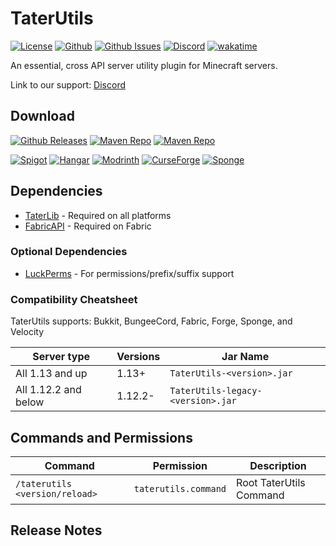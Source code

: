 # TaterUtils

[![License](https://img.shields.io/github/license/p0t4t0sandwich/TaterLib?color=blue)](https://img.shields.io/github/downloads/p0t4t0sandwich/TaterUtils/LICENSE)
[![Github](https://img.shields.io/github/stars/p0t4t0sandwich/TaterUtils)](https://github.com/p0t4t0sandwich/TaterUtils)
[![Github Issues](https://img.shields.io/github/issues/p0t4t0sandwich/TaterUtils?label=Issues)](https://github.com/p0t4t0sandwich/TaterUtils/issues)
[![Discord](https://img.shields.io/discord/1067482396246683708?color=7289da&logo=discord&logoColor=white)](https://discord.neuralnexus.dev)
[![wakatime](https://wakatime.com/badge/user/fc67ce74-ca69-40a4-912f-61b26dbe3068/project/ba087a5d-fd50-4b54-9723-3effbfda7567.svg)](https://wakatime.com/badge/user/fc67ce74-ca69-40a4-912f-61b26dbe3068/project/ba087a5d-fd50-4b54-9723-3effbfda7567)

An essential, cross API server utility plugin for Minecraft servers.

Link to our support: [Discord](https://discord.neuralnexus.dev)

## Download

[![Github Releases](https://img.shields.io/github/downloads/p0t4t0sandwich/TaterUtils/total?label=Github&logo=github&color=181717)](https://github.com/p0t4t0sandwich/TaterUtils/releases)
[![Maven Repo](https://img.shields.io/maven-metadata/v?label=Release&metadataUrl=https%3A%2F%2Fmaven.neuralnexus.dev%2Freleases%2Fdev%2Fneuralnexus%2FTaterUtils%2Fmaven-metadata.xml)](https://maven.neuralnexus.dev/#/releases/dev/neuralnexus/TaterUtils)
[![Maven Repo](https://img.shields.io/maven-metadata/v?label=Snapshot&metadataUrl=https%3A%2F%2Fmaven.neuralnexus.dev%2Fsnapshots%2Fdev%2Fneuralnexus%2FTaterUtils%2Fmaven-metadata.xml)](https://maven.neuralnexus.dev/#/snapshots/dev/neuralnexus/TaterUtils)

[![Spigot](https://img.shields.io/spiget/downloads/xxxxxx?label=Spigot&logo=spigotmc&color=ED8106)](https://www.spigotmc.org/resources/taterutils.xxxxxx/)
[![Hangar](https://img.shields.io/badge/Hangar-download-blue)](https://hangar.papermc.io/p0t4t0sandwich/TaterUtils)
[![Modrinth](https://img.shields.io/modrinth/dt/taterutils?label=Modrinth&logo=modrinth&color=00AF5C)](https://modrinth.com/mod/taterutils)
[![CurseForge](https://img.shields.io/curseforge/dt/xxxxxx?label=CurseForge&logo=curseforge&color=F16436)](https://www.curseforge.com/minecraft/mc-mods/taterutils)
[![Sponge](https://img.shields.io/ore/dt/taterutils?label=Sponge&logo=https%3A%2F%2Fspongepowered.org%2Ffavicon.ico&color=F7CF0D)](https://ore.spongepowered.org/p0t4t0sandwich/TaterUtils)

## Dependencies

- [TaterLib](https://github.com/p0t4t0sandwich/TaterLib) - Required on all platforms
- [FabricAPI](https://modrinth.com/mod/fabric-api) - Required on Fabric

### Optional Dependencies

- [LuckPerms](https://luckperms.net/) - For permissions/prefix/suffix support

### Compatibility Cheatsheet

TaterUtils supports: Bukkit, BungeeCord, Fabric, Forge, Sponge, and Velocity

| Server type          | Versions | Jar Name                          |
|----------------------|----------|-----------------------------------|
| All 1.13 and up      | 1.13+    | `TaterUtils-<version>.jar`        |
| All 1.12.2 and below | 1.12.2-  | `TaterUtils-legacy-<version>.jar` |

## Commands and Permissions

| Command                        | Permission           | Description             |
|--------------------------------|----------------------|-------------------------|
| `/taterutils <version/reload>` | `taterutils.command` | Root TaterUtils Command |

## Release Notes
